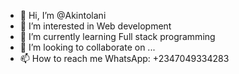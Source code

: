 - 👋 Hi, I’m @Akintolani
- 👀 I’m interested in Web development
- 🌱 I’m currently learning Full stack programming
- 💞️ I’m looking to collaborate on ...
- 📫 How to reach me WhatsApp: +2347049334283

<!---
Akintolani/Akintolani is a ✨ special ✨ repository because its `README.md` (this file) appears on your GitHub profile.
You can click the Preview link to take a look at your changes.
--->
